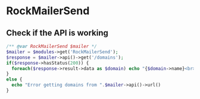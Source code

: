 # RockMailerSend

## Check if the API is working

```php
/** @var RockMailerSend $mailer */
$mailer = $modules->get('RockMailerSend');
$response = $mailer->api()->get('/domains');
if($response->hasStatus(200)) {
  foreach($response->result->data as $domain) echo "{$domain->name}<br>";
}
else {
  echo "Error getting domains from ".$mailer->api()->url()
}
```
